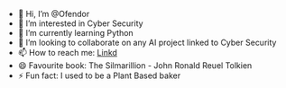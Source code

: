 - 👋 Hi, I’m @Ofendor
- 👀 I’m interested in Cyber Security
- 🌱 I’m currently learning Python
- 💞️ I’m looking to collaborate on any AI project linked to Cyber Security
- 📫 How to reach me: [Linkd](https://www.linkedin.com/in/emilio-mardones-6a10402b9/)
- 😄 Favourite book: The Silmarillion - John Ronald Reuel Tolkien
- ⚡ Fun fact: I used to be a Plant Based baker

<!---
Ofendor/Ofendor is a ✨ special ✨ repository because its `README.md` (this file) appears on your GitHub profile.
You can click the Preview link to take a look at your changes.
--->
